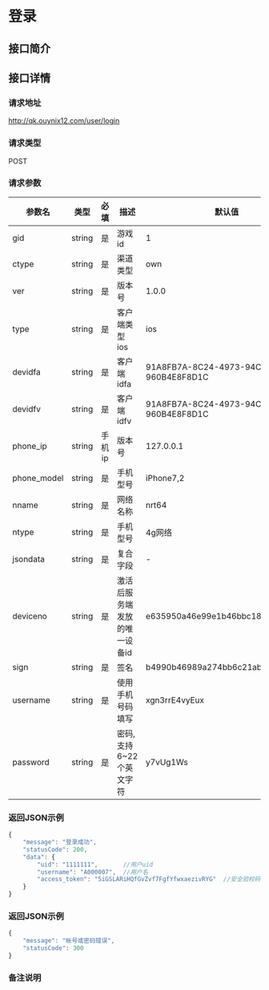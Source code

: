 # 登录

## 接口简介

## 接口详情

### 请求地址
http://qk.ouynix12.com/user/login

### 请求类型
POST

### 请求参数
| 参数名 | 类型 | 必填 | 描述 | 默认值 |
| --- | :---: | :---: | --- | --- |
| gid | string | 是 | 游戏id | 1 |
| ctype | string | 是 | 渠道类型 | own |
| ver | string | 是 | 版本号 | 1.0.0 |
| type | string | 是 | 客户端类型 ios | ios |
| devidfa | string | 是 | 客户端idfa | 91A8FB7A-8C24-4973-94C9-960B4E8F8D1C |
| devidfv | string | 是 | 客户端idfv | 91A8FB7A-8C24-4973-94C9-960B4E8F8D1C |
| phone_ip | string | 手机ip | 版本号 | 127.0.0.1 |
| phone_model | string | 是 | 手机型号 | iPhone7,2 |
| nname | string | 是 | 网络名称 | nrt64 |
| ntype | string | 是 | 手机型号 | 4g网络 |
| jsondata | string | 是 | 复合字段 | - |
| deviceno | string | 是 | 激活后服务端发放的唯一设备id | e635950a46e99e1b46bbc1866918c520 |
| sign | string | 是 | 签名 | b4990b46989a274bb6c21ab688d01bb3 |
| username | string | 是 | 使用手机号码填写 | xgn3rrE4vyEux |
| password | string | 是 | 密码,支持6~22个英文字符 | y7vUg1Ws |


### 返回JSON示例
```javascript
{
    "message": "登录成功",
    "statusCode": 200,
    "data": {
        "uid": "1111111",       //用户uid
        "username": "A000007",  //用户名
        "access_token": "5iGSLARiHQfGvZvf7FgfYfwxaezivRYG"  //安全验校码
    }
}

```

### 返回JSON示例
```javascript
{
    "message": "帐号或密码错误",
    "statusCode": 300
}
```

### 备注说明
